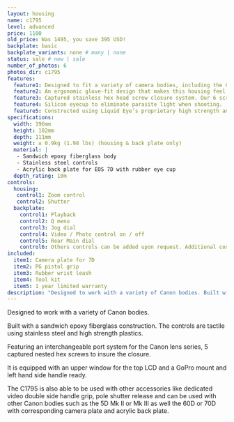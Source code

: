 ```yaml
---
layout: housing
name: c1795
level: advanced
price: 1100
old_price: Was 1495, you save 395 USD!
backplate: basic
backplate_variants: none # many | none
status: sale # new | sale
number_of_photos: 6
photos_dir: c1795
features:
  feature1: Designed to fit a variety of camera bodies, including the Canon EOS 7D.
  feature2: An ergonomic glove-fit design that makes this housing feel and operate like your DLSR.
  feature3: Captured stainless hex head screw closure system. Our 6 screws closure system insures a tight, even seal, while eliminating the problems of screw loss and corrosion.
  feature4: Silicon eyecup to eliminate parasite light when shooting.
  feature5: Constructed using Liquid Eye’s proprietary high strength and ultra light epoxy resin sandwiched core technology.
specifications:
  width: 196mm
  height: 182mm
  depth: 111mm
  weight: ± 0.9kg (1.98 lbs) (housing & back plate only)
  material: |
   - Sandwich epoxy fiberglass body
   - Stainless steel controls
   - Acrylic back plate for EOS 7D with rubber eye cup
  depth_rating: 10m
controls:
  housing:
   control1: Zoom control
   control2: Shutter
  backplate:
    control1: Playback
    control2: Q menu
    control3: Jog dial
    control4: Video / Photo control on / off
    control5: Rear Main dial
    control6: Others controls can be added upon request. Additional cost, ask for prices.
included:
  item1: Camera plate for 7D
  item2: PG pistol grip
  item3: Rubber wrist leash
  item4: Tool kit
  item5: 1 year limited warranty
description: "Designed to work with a variety of Canon bodies. Built with a sandwich epoxy fiberglass construction. The controls are tactile using stainless steel and high strength plastics. The C1795 is also able to be used with other accessories like dedicated video double side handle grip, pole shutter release and can be used with other Canon bodies such as the 5D Mk II or Mk III as well the 60D or 70D with corresponding camera plate and acrylic back plate."
---
```

Designed to work with a variety of Canon bodies.

Built with a sandwich epoxy fiberglass construction. The controls are tactile using stainless steel and high strength plastics.

Featuring an interchangeable port system for the Canon lens series, 5 captured nested hex screws to insure the closure.

It is equipped with an upper window for the top LCD and a GoPro mount and left hand side handle ready.

The C1795 is also able to be used with other accessories like dedicated video double side handle grip, pole shutter release and can be used with other Canon bodies such as the 5D Mk II or Mk III as well the 60D or 70D with corresponding camera plate and acrylic back plate.
